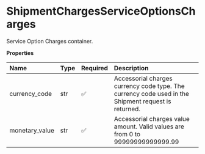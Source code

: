 # ShipmentChargesServiceOptionsCharges

Service Option Charges container.

**Properties**

| Name           | Type | Required | Description                                                                                         |
| :------------- | :--- | :------- | :-------------------------------------------------------------------------------------------------- |
| currency_code  | str  | ✅       | Accessorial charges currency code type. The currency code used in the Shipment request is returned. |
| monetary_value | str  | ✅       | Accessorial charges value amount. Valid values are from 0 to 99999999999999.99                      |

<!-- This file was generated by liblab | https://liblab.com/ -->
